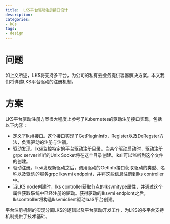 ```yaml
---
title:  LKS平台驱动注册接口设计
description: 
categories:
- k8s
tags:
- design
---
```


# 问题
如上文所述，LKS将支持多平台，为公司的私有云业务提供容器解决方案。本文我们将详述LKS平台驱动的注册机制。

# 方案
LKS平台驱动注册方案很大程度上参考了Kubernetes的驱动注册接口实现，包括以下内容：
- 定义了lksii接口。这个接口实现了GetPluginInfo，Register以及DeRegster方法，负责驱动的注册与注销。
- 驱动发现。lksii监控特定的平台驱动注册目录，当某个驱动启动时，驱动注册grpc server监听的Unix Socket将在这个目录创建。lksii可以监听到这个文件的创建。
- 驱动注册。lksii发现新驱动之后，调用驱动的GetInfo接口获取驱动的类型、名称以及驱动的服务grpc lksvmi endpoint，并将这些信息注册到lks controller中。
- 当LKS node创建时，lks controller获取节点的lksvmitype属性，并通过这个属性获取系统中已经注册的驱动。获得驱动的lksvmi endpiont之后，lkscontroller将构造lksvmiclient驱动IaaS平台创建。

平台注册机制的实现分离LKS的逻辑以及平台驱动开发工作，为LKS的多平台支持机制提供了技术基础。